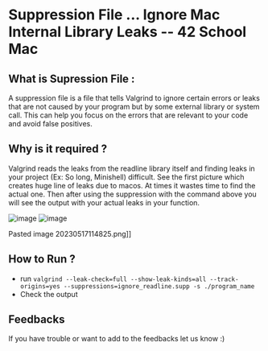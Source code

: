 #  Suppression File ... Ignore Mac Internal Library Leaks -- 42 School Mac


##  What is Supression File : 

A suppression file is a file that tells Valgrind to ignore certain errors or leaks that are not caused by your program but by some external library or system call. This can help you focus on the errors that are relevant to your code and avoid false positives.


## Why is it required ?
Valgrind reads the leaks from the readline library itself and finding leaks in your project (Ex: So long, Minishell)  difficult. 
See the first picture which creates huge line of leaks due to macos. At times it wastes time to find the actual one. 
Then after using the suppression with the command above you will see the output with your actual leaks in your function.


![image](https://github.com/mdabir1203/Valgrind_Suppression_MacOs/assets/66947064/66e43070-2811-4998-a863-6dc456bfd2f8)
![image](https://github.com/mdabir1203/Valgrind_Suppression_MacOs/assets/66947064/4baa4a40-ace0-4b86-985e-f999bb5fc46c)


Pasted image 20230517114825.png]]

## How to Run ?

- run ```valgrind --leak-check=full --show-leak-kinds=all --track-origins=yes --suppressions=ignore_readline.supp -s ./program_name```
- Check the output


## Feedbacks 

If you have trouble or want to add to the feedbacks let us know :) 
